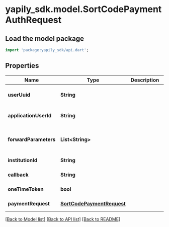 # yapily_sdk.model.SortCodePaymentAuthRequest

## Load the model package
```dart
import 'package:yapily_sdk/api.dart';
```

## Properties
Name | Type | Description | Notes
------------ | ------------- | ------------- | -------------
**userUuid** | **String** |  | [optional] [default to null]
**applicationUserId** | **String** |  | [optional] [default to null]
**forwardParameters** | **List&lt;String&gt;** |  | [optional] [default to const []]
**institutionId** | **String** |  | [default to null]
**callback** | **String** |  | [default to null]
**oneTimeToken** | **bool** |  | [default to null]
**paymentRequest** | [**SortCodePaymentRequest**](SortCodePaymentRequest.md) |  | [default to null]

[[Back to Model list]](../README.md#documentation-for-models) [[Back to API list]](../README.md#documentation-for-api-endpoints) [[Back to README]](../README.md)


